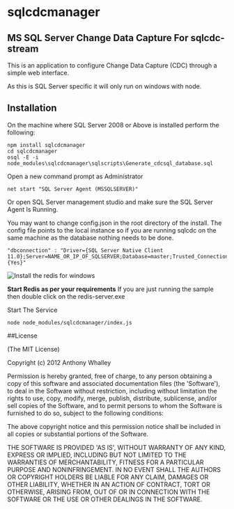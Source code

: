 # sqlcdcmanager

## MS SQL Server Change Data Capture For sqlcdc-stream

This is an application to configure Change Data Capture (CDC) through a simple web interface.

As this is SQL Server specific it will only run on windows with node.

## Installation 

On the machine where SQL Server 2008 or Above is installed perform the following:

```
npm install sqlcdcmanager
cd sqlcdcmanager
osql -E -i node_modules\sqlcdcmanager\sqlscripts\Generate_cdcsql_database.sql
```

Open a new command prompt as Administrator 
```
net start "SQL Server Agent (MSSQLSERVER)"
```

Or open SQL Server management studio and make sure the SQL Server Agent Is Running.

You may want to change config.json in the root directory of the install.
The config file points to the local instance so if you are running sqlcdc on the same machine as the database nothing needs to be done.
```
"dbconnection" : "Driver={SQL Server Native Client 11.0};Server=NAME_OR_IP_OF_SQLSERVER;Database=master;Trusted_Connection={Yes}"
```

![Install the redis for windows](https://github.com/MSOpenTech/Redis "Redis Windows")

**Start Redis as per your requirements**
If you are just running the sample then double click on the redis-server.exe 

Start The Service
```
node node_modules/sqlcdcmanager/index.js 
``` 

##License

(The MIT License)

Copyright (c) 2012 Anthony Whalley

Permission is hereby granted, free of charge, to any person obtaining a copy of this software and associated documentation files (the 'Software'), to deal in the Software without restriction, including without limitation the rights to use, copy, modify, merge, publish, distribute, sublicense, and/or sell copies of the Software, and to permit persons to whom the Software is furnished to do so, subject to the following conditions:

The above copyright notice and this permission notice shall be included in all copies or substantial portions of the Software.

THE SOFTWARE IS PROVIDED 'AS IS', WITHOUT WARRANTY OF ANY KIND, EXPRESS OR IMPLIED, INCLUDING BUT NOT LIMITED TO THE WARRANTIES OF MERCHANTABILITY, FITNESS FOR A PARTICULAR PURPOSE AND NONINFRINGEMENT. IN NO EVENT SHALL THE AUTHORS OR COPYRIGHT HOLDERS BE LIABLE FOR ANY CLAIM, DAMAGES OR OTHER LIABILITY, WHETHER IN AN ACTION OF CONTRACT, TORT OR OTHERWISE, ARISING FROM, OUT OF OR IN CONNECTION WITH THE SOFTWARE OR THE USE OR OTHER DEALINGS IN THE SOFTWARE.
